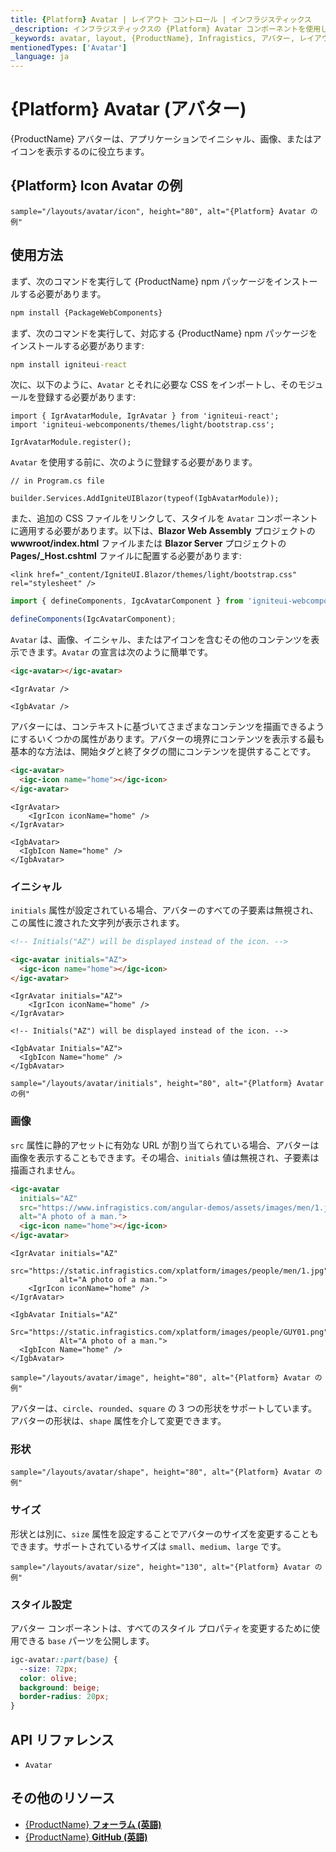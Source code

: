 ```yaml
---
title: {Platform} Avatar | レイアウト コントロール | インフラジスティックス
_description: インフラジスティックスの {Platform} Avatar コンポーネントを使用して、画像、アイコン、またはイニシャルを表示します。
_keywords: avatar, layout, {ProductName}, Infragistics, アバター, レイアウト, インフラジスティックス
mentionedTypes: ['Avatar']
_language: ja
---
```


# {Platform} Avatar (アバター)

{ProductName} アバターは、アプリケーションでイニシャル、画像、またはアイコンを表示するのに役立ちます。

## {Platform} Icon Avatar の例

`sample="/layouts/avatar/icon", height="80", alt="{Platform} Avatar の例"`



<div class="divider--half"></div>

## 使用方法

<!-- WebComponents -->
まず、次のコマンドを実行して {ProductName} npm パッケージをインストールする必要があります。

```cmd
npm install {PackageWebComponents}
```
<!-- end: WebComponents -->

<!-- React -->

まず、次のコマンドを実行して、対応する {ProductName} npm パッケージをインストールする必要があります:

```cmd
npm install igniteui-react
```

次に、以下のように、`Avatar` とそれに必要な CSS をインポートし、そのモジュールを登録する必要があります:

```tsx
import { IgrAvatarModule, IgrAvatar } from 'igniteui-react';
import 'igniteui-webcomponents/themes/light/bootstrap.css';

IgrAvatarModule.register();
```

<!-- end: React -->

`Avatar` を使用する前に、次のように登録する必要があります。


```razor
// in Program.cs file

builder.Services.AddIgniteUIBlazor(typeof(IgbAvatarModule));
```
<!-- Blazor -->

また、追加の CSS ファイルをリンクして、スタイルを `Avatar` コンポーネントに適用する必要があります。以下は、**Blazor Web Assembly** プロジェクトの **wwwroot/index.html** ファイルまたは **Blazor Server** プロジェクトの **Pages/_Host.cshtml** ファイルに配置する必要があります:

```razor
<link href="_content/IgniteUI.Blazor/themes/light/bootstrap.css" rel="stylesheet" />
```

<!-- end: Blazor -->

```ts
import { defineComponents, IgcAvatarComponent } from 'igniteui-webcomponents';

defineComponents(IgcAvatarComponent);
```

`Avatar` は、画像、イニシャル、またはアイコンを含むその他のコンテンツを表示できます。`Avatar` の宣言は次のように簡単です。

```html
<igc-avatar></igc-avatar>
```

```tsx
<IgrAvatar />
```

```razor
<IgbAvatar />
```

アバターには、コンテキストに基づいてさまざまなコンテンツを描画できるようにするいくつかの属性があります。アバターの境界にコンテンツを表示する最も基本的な方法は、開始タグと終了タグの間にコンテンツを提供することです。

```html
<igc-avatar>
  <igc-icon name="home"></igc-icon>
</igc-avatar>
```

```tsx
<IgrAvatar>
    <IgrIcon iconName="home" />
</IgrAvatar>
```

```razor
<IgbAvatar>
  <IgbIcon Name="home" />
</IgbAvatar>
```

### イニシャル

`initials` 属性が設定されている場合、アバターのすべての子要素は無視され、この属性に渡された文字列が表示されます。

```html
<!-- Initials("AZ") will be displayed instead of the icon. -->

<igc-avatar initials="AZ">
  <igc-icon name="home"></igc-icon>
</igc-avatar>
```

```tsx
<IgrAvatar initials="AZ">
    <IgrIcon iconName="home" />
</IgrAvatar>
```

```razor
<!-- Initials("AZ") will be displayed instead of the icon. -->

<IgbAvatar Initials="AZ">
  <IgbIcon Name="home" />
</IgbAvatar>
```

`sample="/layouts/avatar/initials", height="80", alt="{Platform} Avatar の例"`



### 画像

`src` 属性に静的アセットに有効な URL が割り当てられている場合、アバターは画像を表示することもできます。その場合、`initials` 値は無視され、子要素は描画されません。

```html
<igc-avatar
  initials="AZ"
  src="https://www.infragistics.com/angular-demos/assets/images/men/1.jpg"
  alt="A photo of a man.">
  <igc-icon name="home"></igc-icon>
</igc-avatar>
```

```tsx
<IgrAvatar initials="AZ"
           src="https://static.infragistics.com/xplatform/images/people/men/1.jpg"
           alt="A photo of a man.">
    <IgrIcon iconName="home" />
</IgrAvatar>
```


```razor
<IgbAvatar Initials="AZ"
           Src="https://static.infragistics.com/xplatform/images/people/GUY01.png"
           Alt="A photo of a man.">
  <IgbIcon Name="home" />
</IgbAvatar>
```

`sample="/layouts/avatar/image", height="80", alt="{Platform} Avatar の例"`



アバターは、`circle`、`rounded`、`square` の 3 つの形状をサポートしています。アバターの形状は、`shape` 属性を介して変更できます。

### 形状

`sample="/layouts/avatar/shape", height="80", alt="{Platform} Avatar の例"`



### サイズ

形状とは別に、`size` 属性を設定することでアバターのサイズを変更することもできます。サポートされているサイズは `small`、`medium`、`large` です。

`sample="/layouts/avatar/size", height="130", alt="{Platform} Avatar の例"`



### スタイル設定

アバター コンポーネントは、すべてのスタイル プロパティを変更するために使用できる `base` パーツを公開します。

```css
igc-avatar::part(base) {
  --size: 72px;
  color: olive;
  background: beige;
  border-radius: 20px;
}
```


<div class="divider--half"></div>


## API リファレンス

 - `Avatar`

## その他のリソース

* [{ProductName} **フォーラム (英語)**]({ForumsLink})
* [{ProductName} **GitHub (英語)**]({GithubLink})